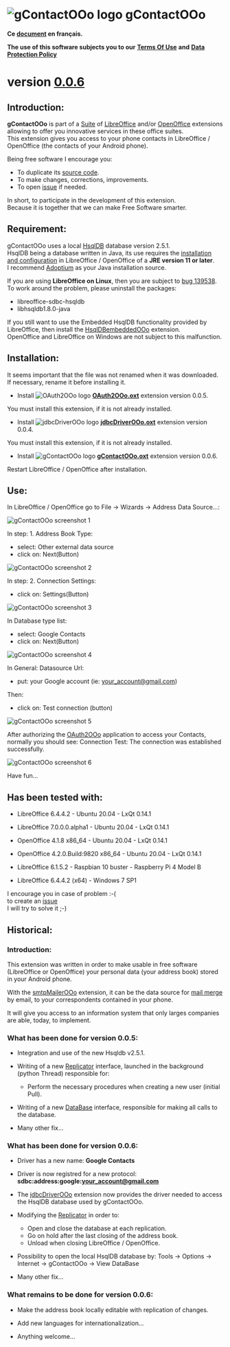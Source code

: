 # ![gContactOOo logo](img/gContactOOo.png) gContactOOo

**Ce [document](https://prrvchr.github.io/gContactOOo/README_fr) en français.**

**The use of this software subjects you to our** [**Terms Of Use**](https://prrvchr.github.io/gContactOOo/gContactOOo/registration/TermsOfUse_en) **and** [**Data Protection Policy**](https://prrvchr.github.io/gContactOOo/gContactOOo/registration/PrivacyPolicy_en)

# version [0.0.6](https://prrvchr.github.io/gContactOOo#historical)

## Introduction:

**gContactOOo** is part of a [Suite](https://prrvchr.github.io/) of [LibreOffice](https://www.libreoffice.org/download/download/) and/or [OpenOffice](https://www.openoffice.org/download/index.html) extensions allowing to offer you innovative services in these office suites.  
This extension gives you access to your phone contacts in LibreOffice / OpenOffice (the contacts of your Android phone).

Being free software I encourage you:
- To duplicate its [source code](https://github.com/prrvchr/gContactOOo).
- To make changes, corrections, improvements.
- To open [issue](https://github.com/prrvchr/gContactOOo/issues/new) if needed.

In short, to participate in the development of this extension.  
Because it is together that we can make Free Software smarter.

## Requirement:

gContactOOo uses a local [HsqlDB](http://hsqldb.org/) database version 2.5.1.  
HsqlDB being a database written in Java, its use requires the [installation and configuration](https://wiki.documentfoundation.org/Documentation/HowTo/Install_the_correct_JRE_-_LibreOffice_on_Windows_10) in LibreOffice / OpenOffice of a **JRE version 11 or later**.  
I recommend [Adoptium](https://adoptium.net/releases.html?variant=openjdk11) as your Java installation source.

If you are using **LibreOffice on Linux**, then you are subject to [bug 139538](https://bugs.documentfoundation.org/show_bug.cgi?id=139538).  
To work around the problem, please uninstall the packages:
- libreoffice-sdbc-hsqldb
- libhsqldb1.8.0-java

If you still want to use the Embedded HsqlDB functionality provided by LibreOffice, then install the [HsqlDBembeddedOOo](https://prrvchr.github.io/HsqlDBembeddedOOo/) extension.  
OpenOffice and LibreOffice on Windows are not subject to this malfunction.

## Installation:

It seems important that the file was not renamed when it was downloaded.
If necessary, rename it before installing it.

- Install ![OAuth2OOo logo](https://prrvchr.github.io/OAuth2OOo/img/OAuth2OOo.png) **[OAuth2OOo.oxt](https://github.com/prrvchr/OAuth2OOo/raw/master/OAuth2OOo.oxt)** extension version 0.0.5.

You must install this extension, if it is not already installed.

- Install ![jdbcDriverOOo logo](https://prrvchr.github.io/jdbcDriverOOo/img/jdbcDriverOOo.png) **[jdbcDriverOOo.oxt](https://github.com/prrvchr/jdbcDriverOOo/raw/master/jdbcDriverOOo.oxt)** extension version 0.0.4.

You must install this extension, if it is not already installed.

- Install ![gContactOOo logo](img/gContactOOo.png) **[gContactOOo.oxt](https://github.com/prrvchr/gContactOOo/raw/master/gContactOOo.oxt)** extension version 0.0.6.

Restart LibreOffice / OpenOffice after installation.

## Use:

In LibreOffice / OpenOffice go to File -> Wizards -> Address Data Source...:

![gContactOOo screenshot 1](img/gContactOOo-1.png)

In step: 1. Address Book Type:
- select: Other external data source
- click on: Next(Button)

![gContactOOo screenshot 2](img/gContactOOo-2.png)

In step: 2. Connection Settings:
- click on: Settings(Button)

![gContactOOo screenshot 3](img/gContactOOo-3.png)

In Database type list:
- select: Google Contacts
- click on: Next(Button)

![gContactOOo screenshot 4](img/gContactOOo-4.png)

In General: Datasource Url:
- put: your Google account (ie: your_account@gmail.com)

Then:
- click on: Test connection (button)

![gContactOOo screenshot 5](img/gContactOOo-5.png)

After authorizing the [OAuth2OOo](https://prrvchr.github.io/OAuth2OOo) application to access your Contacts, normally you should see: Connection Test: The connection was established successfully.

![gContactOOo screenshot 6](img/gContactOOo-6.png)

Have fun...

## Has been tested with:

* LibreOffice 6.4.4.2 - Ubuntu 20.04 -  LxQt 0.14.1

* LibreOffice 7.0.0.0.alpha1 - Ubuntu 20.04 -  LxQt 0.14.1

* OpenOffice 4.1.8 x86_64 - Ubuntu 20.04 - LxQt 0.14.1

* OpenOffice 4.2.0.Build:9820 x86_64 - Ubuntu 20.04 - LxQt 0.14.1

* LibreOffice 6.1.5.2 - Raspbian 10 buster - Raspberry Pi 4 Model B

* LibreOffice 6.4.4.2 (x64) - Windows 7 SP1

I encourage you in case of problem :-(  
to create an [issue](https://github.com/prrvchr/gContactOOo/issues/new)  
I will try to solve it ;-)

## Historical:

### Introduction:

This extension was written in order to make usable in free software (LibreOffice or OpenOffice) your personal data (your address book) stored in your Android phone.

With the [smtpMailerOOo](https://github.com/prrvchr/smtpMailerOOo/blob/master/smtpMailerOOo.oxt) extension, it can be the data source for [mail merge](https://en.wikipedia.org/wiki/Mail_merge) by email, to your correspondents contained in your phone.

It will give you access to an information system that only larges companies are able, today, to implement.

### What has been done for version 0.0.5:

- Integration and use of the new Hsqldb v2.5.1.

- Writing of a new [Replicator](https://github.com/prrvchr/gContactOOo/blob/master/CloudContactOOo/python/cloudcontact/replicator.py) interface, launched in the background (python Thread) responsible for:

    - Perform the necessary procedures when creating a new user (initial Pull).

- Writing of a new [DataBase](https://github.com/prrvchr/gContactOOo/blob/master/CloudContactOOo/python/cloudcontact/database.py) interface, responsible for making all calls to the database.

- Many other fix...

### What has been done for version 0.0.6:

- Driver has a new name: **Google Contacts**

- Driver is now registred for a new protocol: **sdbc:address:google:your_account@gmail.com**

- The [jdbcDriverOOo](https://github.com/prrvchr/jdbcDriverOOo/raw/master/jdbcDriverOOo.oxt) extension now provides the driver needed to access the HsqlDB database used by gContactOOo.

- Modifying the [Replicator](https://github.com/prrvchr/gContactOOo/blob/master/CloudContactOOo/python/cloudcontact/replicator.py) in order to: 
    - Open and close the database at each replication.
    - Go on hold after the last closing of the address book.
    - Unload when closing LibreOffice / OpenOffice.

- Possibility to open the local HsqlDB database by: Tools -> Options -> Internet -> gContactOOo -> View DataBase

- Many other fix...

### What remains to be done for version 0.0.6:

- Make the address book locally editable with replication of changes.

- Add new languages for internationalization...

- Anything welcome...
